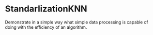 # StandarlizationKNN
Demonstrate in a simple way what simple data processing is capable of doing with the efficiency of an algorithm.

